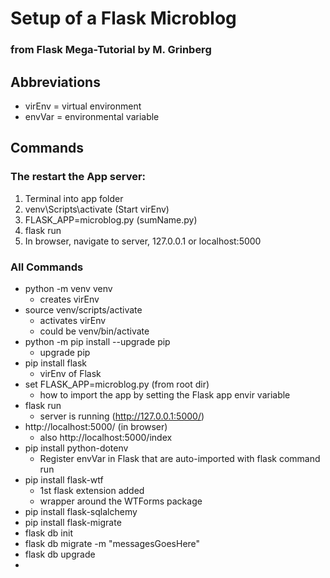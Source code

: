 # Setup of a Flask Microblog
### from Flask Mega-Tutorial by M. Grinberg
## Abbreviations
* virEnv = virtual environment
* envVar = environmental variable
## Commands
### The restart the App server:
1. Terminal into app folder
2. venv\Scripts\activate (Start virEnv)
3. FLASK_APP=microblog.py (sumName.py)
4. flask run
5. In browser, navigate to server, 127.0.0.1 or localhost:5000
### All Commands
* python -m venv venv
    * creates virEnv
* source venv/scripts/activate
    * activates virEnv
    * could be venv/bin/activate
* python -m pip install --upgrade pip
    * upgrade pip
* pip install flask
    * virEnv of Flask
* set FLASK_APP=microblog.py (from root dir)
    * how to import the app by setting the Flask app envir variable
* flask run
    * server is running (http://127.0.0.1:5000/)
* http://localhost:5000/ (in browser)
    * also http://localhost:5000/index
* pip install python-dotenv
    * Register envVar in Flask that are auto-imported with flask command run
* pip install flask-wtf
    * 1st flask extension added
    * wrapper around the WTForms package
* pip install flask-sqlalchemy
* pip install flask-migrate
* flask db init
* flask db migrate -m "messagesGoesHere"
* flask db upgrade
* 